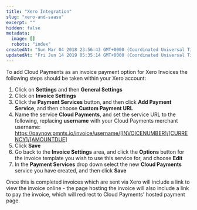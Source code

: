 ```yaml
---
title: "Xero Integration"
slug: "xero-and-saasu"
excerpt: ""
hidden: false
metadata: 
  image: []
  robots: "index"
createdAt: "Sun Mar 04 2018 23:56:43 GMT+0000 (Coordinated Universal Time)"
updatedAt: "Fri Jun 14 2019 05:35:14 GMT+0000 (Coordinated Universal Time)"
---
```

To add Cloud Payments as an invoice payment option for Xero Invoices the following steps should be taken within your Xero account:

1. Click on **Settings** and then **General Settings**
2. Click on **Invoice Settings**
3. Click the **Payment Services** button, and then click **Add Payment Service**, and then choose **Custom Payment URL**
4. Name the service **Cloud Payments**, and set the service URL to the following, replacing **username** with your Cloud Payments merchant username: <https://paynow.pmnts.io/invoice/username/[INVOICENUMBER]/[CURRENCY]/[AMOUNTDUE]>
5. Click **Save**
6. Go back to the **Invoice Settings** area, and click the **Options** button for the invoice template you wish to use this service for, and choose **Edit**
7. In the **Payment Services** drop down select the new **Cloud Payments** service you have created, and then click **Save** 

Once this is completed invoices which are sent via Xero will include a link to view the invoice online - the page hosting the invoice will also include a link to pay the invoice, which will redirect to Cloud Payments' hosted payment page.
